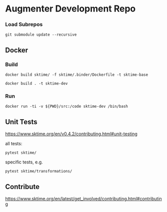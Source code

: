 # Augmenter Development Repo
### Load Subrepos
```
git submodule update --recursive
```

## Docker
### Build
```
docker build sktime/ -f sktime/.binder/Dockerfile -t sktime-base
```

```
docker build . -t sktime-dev
```

### Run
```
docker run -ti -v ${PWD}/src:/code sktime-dev /bin/bash
```

## Unit Tests
https://www.sktime.org/en/v0.4.2/contributing.html#unit-testing

all tests:
```
pytest sktime/
```

specific tests, e.g.
```
pytest sktime/transformations/
```


## Contribute
https://www.sktime.org/en/latest/get_involved/contributing.html#contributing

